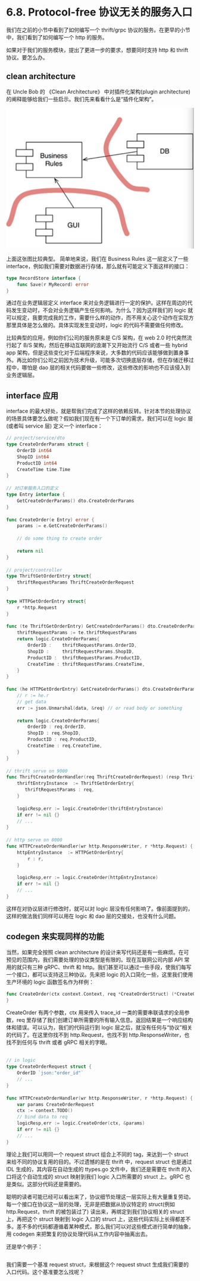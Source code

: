 # 6.8. Protocol-free 协议无关的服务入口

我们在之前的小节中看到了如何编写一个 thrift/grpc 协议的服务。在更早的小节中，我们看到了如何编写一个 http 的服务。

如果对于我们的服务模块，提出了更进一步的要求，想要同时支持 http 和 thrift 协议。要怎么办。

## clean architecture

在 Uncle Bob 的 《Clean Architecture》 中对插件化架构(plugin architecture) 的阐释能够给我们一些启示。我们先来看看什么是“插件化架构”。

![插件化架构](../images/ch6-08-plugin-arch.jpg)

上面这张图比较典型。 简单地来说，我们在 Business Rules 这一层定义了一些 interface，例如我们需要对数据进行存储，那么就有可能定义下面这样的接口：

```go
type RecordStore interface {
    func Save(r MyRecord) error
}
```

通过在业务逻辑层定义 interface 来对业务逻辑进行一定的保护。这样在周边的代码发生变动时，不会对业务逻辑产生任何影响。为什么？因为这样我们的 logic 就可以规定，我要完成我的工作，需要什么样的动作，而不用关心这个动作在实现方那里具体是怎么做的。具体实现发生变动时，logic 的代码不需要做任何修改。

比较典型的应用，例如你们公司的服务原来是 C/S 架构，在 web 2.0 时代突然流行起了 B/S 架构，然后在移动互联网的浪潮下又开始流行 C/S 或者一些 hybrid app 架构，但是这些变化对于后端程序来说，大多数的代码应该能够做到置身事外。再比如你们公司之前因为技术升级，可能多次切换底层存储，但在存储迁移过程中，哪怕是 dao 层的相关代码要做一些修改，这些修改的影响也不应该侵入到业务逻辑层。

## interface 应用

interface 的最大好处，就是帮我们完成了这样的依赖反转。针对本节的处理协议的场景具体要怎么做呢？假如我们现在有一个下订单的需求，我们可以在 logic 层(或者叫 service 层) 定义一个 interface：

```go
// project/service/dto
type CreateOrderParams struct {
    OrderID int64
    ShopID int64
    ProductID int64
    CreateTime time.Time
}

// 对订单服务入口的定义
type Entry interface {
    GetCreateOrderParams() dto.CreateOrderParams
}

func CreateOrder(e Entry) error {
    params := e.GetCreateOrderParams()

    // do some thing to create order

    return nil
}

// project/controller
type ThriftGetOrderEntry struct{
    thriftRequestParams ThriftCreateOrderRequest
}

type HTTPGetOrderEntry struct{
    r *http.Request
}

func (te ThriftGetOrderEntry) GetCreateOrderParams() dto.CreateOrderParams {
    thriftRequestParams := te.thriftRequestParams
    return logic.CreateOrderParams{
        OrderID :    thriftRequestParams.OrderID,
        ShopID :     thriftRequestParams.ShopID,
        ProductID :  thriftRequestParams.ProductID,
        CreateTime : thriftRequestParams.CreateTime,
    }
}

func (he HTTPGetOrderEntry) GetCreateOrderParams() dto.CreateOrderParams {
    // r := he.r
    // get data
    err := json.Unmarshal(data, &req) // or read body or something

    return logic.CreateOrderParams{
        OrderID : req.OrderID,
        ShopID : req.ShopID,
        ProductID : req.ProductID,
        CreateTime : req.CreateTime,
    }
}

// thrift serve on 9000
func ThriftCreateOrderHandler(req ThriftCreateOrderRequest) (resp ThriftCreateOrderResp, error){
    thriftEntryInstance  := ThriftGetOrderEntry{
       thriftRequestParams : req,
    }

    logicResp,err := logic.CreateOrder(thriftEntryInstance)
    if err != nil {}
    // ...
}

// http serve on 8000
func HTTPCreateOrderHandler(wr http.ResponseWriter, r *http.Request) {
    httpEntryInstance  := HTTPGetOrderEntry{
        r : r,
    }

    logicResp,err := logic.CreateOrder(httpEntryInstance)
    if err != nil {}
    // ...
}

```

这样在对协议层进行修改时，就可以对 logic 层没有任何影响了。像前面提到的，这样的做法我们同样可以用在 logic 和 dao 层的交接处，也没有什么问题。

## codegen 来实现同样的功能

当然，如果完全按照 clean architecture 的设计来写代码还是有一些麻烦。在可预见的范围内，我们需要处理的协议类型是有限的。现在互联网公司内部 API 常用的就只有三种 gRPC、thrift 和 http。我们甚至可以通过一些手段，使我们每写一个接口，都可以支持这三种协议。先来把 logic 的入口简化一些，这里我们使用生产环境的 logic 函数签名作为样例：

```go
func CreateOrder(ctx context.Context, req *CreateOrderStruct) (*CreateOrderRespStruct, error) {
}
```

CreateOrder 有两个参数，ctx 用来传入 trace_id 一类的需要串联请求的全局参数，req 里存储了我们创建订单所需要的所有输入信息。返回结果是一个响应结构体和错误。可以认为，我们的代码运行到 logic 层之后，就没有任何与“协议”相关的代码了。在这里你找不到 http.Request，也找不到 http.ResponseWriter，也找不到任何与 thrift 或者 gRPC 相关的字眼。

```go

// in logic
type CreateOrderRequest struct {
    OrderID `json:"order_id"`
    // ...
}

func HTTPCreateOrderHandler(wr http.ResponseWriter, r *http.Request) {
    var params CreateOrderRequest
    ctx := context.TODO()
    // bind data to req
    logicResp,err := logic.CreateOrder(ctx, &params)
    if err != nil {}
    // ...
}
```

理论上我们可以用同一个 request struct 组合上不同的 tag，来达到一个 struct 来给不同的协议复用的目的。不过遗憾的是在 thrift 中，request struct 也是通过 IDL 生成的，其内容在自动生成的 ttypes.go 文件中，我们还是需要在 thrift 的入口将这个自动生成的 struct 映射到我们 logic 入口所需要的 struct 上。gRPC 也是类似。这部分代码还是需要的。

聪明的读者可能已经可以看出来了，协议细节处理这一层实际上有大量重复劳动，每一个接口在协议这一层的处理，无非是把数据从协议特定的 struct(例如 http.Request，thrift 的被包装过了) 读出来，再绑定到我们协议相关的 struct 上，再把这个 struct 映射到 logic 入口的 struct 上，这些代码实际上长得都差不多。差不多的代码都遵循着某种模式，那么我们可以对这些模式进行简单的抽象，用 codegen 来把繁复的协议处理代码从工作内容中抽离出去。

还是举个例子：

```go
```

我们需要一个基准 request struct，来根据这个 request struct 生成我们需要的入口代码。这个基准要怎么找呢？
